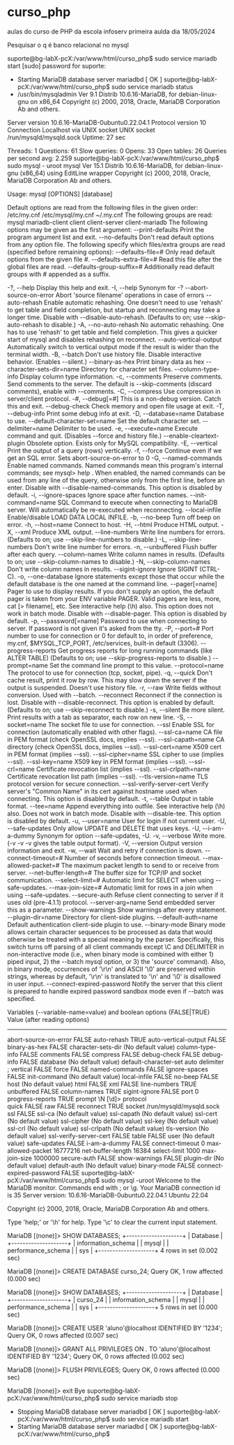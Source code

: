# curso_php
aulas do curso de PHP da escola infoserv 
primeira aulda dia 18/05/2024

Pesquisar o q é banco relacional no mysql


suporte@bg-labX-pcX:/var/www/html/curso_php$ sudo service mariadb start
[sudo] password for suporte: 
 * Starting MariaDB database server mariadbd                                                                                                                [ OK ] 
suporte@bg-labX-pcX:/var/www/html/curso_php$ sudo service mariadb status
 * /usr/bin/mysqladmin  Ver 9.1 Distrib 10.6.16-MariaDB, for debian-linux-gnu on x86_64
Copyright (c) 2000, 2018, Oracle, MariaDB Corporation Ab and others.

Server version          10.6.16-MariaDB-0ubuntu0.22.04.1
Protocol version        10
Connection              Localhost via UNIX socket
UNIX socket             /run/mysqld/mysqld.sock
Uptime:                 27 sec

Threads: 1  Questions: 61  Slow queries: 0  Opens: 33  Open tables: 26  Queries per second avg: 2.259
suporte@bg-labX-pcX:/var/www/html/curso_php$ sudo mysql - uroot 
mysql  Ver 15.1 Distrib 10.6.16-MariaDB, for debian-linux-gnu (x86_64) using  EditLine wrapper
Copyright (c) 2000, 2018, Oracle, MariaDB Corporation Ab and others.

Usage: mysql [OPTIONS] [database]

Default options are read from the following files in the given order:
/etc/my.cnf /etc/mysql/my.cnf ~/.my.cnf 
The following groups are read: mysql mariadb-client client client-server client-mariadb
The following options may be given as the first argument:
--print-defaults          Print the program argument list and exit.
--no-defaults             Don't read default options from any option file.
The following specify which files/extra groups are read (specified before remaining options):
--defaults-file=#         Only read default options from the given file #.
--defaults-extra-file=#   Read this file after the global files are read.
--defaults-group-suffix=# Additionally read default groups with # appended as a suffix.

  -?, --help          Display this help and exit.
  -I, --help          Synonym for -?
  --abort-source-on-error 
                      Abort 'source filename' operations in case of errors
  --auto-rehash       Enable automatic rehashing. One doesn't need to use
                      'rehash' to get table and field completion, but startup
                      and reconnecting may take a longer time. Disable with
                      --disable-auto-rehash.
                      (Defaults to on; use --skip-auto-rehash to disable.)
  -A, --no-auto-rehash 
                      No automatic rehashing. One has to use 'rehash' to get
                      table and field completion. This gives a quicker start of
                      mysql and disables rehashing on reconnect.
  --auto-vertical-output 
                      Automatically switch to vertical output mode if the
                      result is wider than the terminal width.
  -B, --batch         Don't use history file. Disable interactive behavior.
                      (Enables --silent.)
  --binary-as-hex     Print binary data as hex
  --character-sets-dir=name 
                      Directory for character set files.
  --column-type-info  Display column type information.
  -c, --comments      Preserve comments. Send comments to the server. The
                      default is --skip-comments (discard comments), enable
                      with --comments.
  -C, --compress      Use compression in server/client protocol.
  -#, --debug[=#]     This is a non-debug version. Catch this and exit.
  --debug-check       Check memory and open file usage at exit.
  -T, --debug-info    Print some debug info at exit.
  -D, --database=name Database to use.
  --default-character-set=name 
                      Set the default character set.
  --delimiter=name    Delimiter to be used.
  -e, --execute=name  Execute command and quit. (Disables --force and history
                      file.)
  --enable-cleartext-plugin 
                      Obsolete option. Exists only for MySQL compatibility.
  -E, --vertical      Print the output of a query (rows) vertically.
  -f, --force         Continue even if we get an SQL error. Sets
                      abort-source-on-error to 0
  -G, --named-commands 
                      Enable named commands. Named commands mean this program's
                      internal commands; see mysql> help . When enabled, the
                      named commands can be used from any line of the query,
                      otherwise only from the first line, before an enter.
                      Disable with --disable-named-commands. This option is
                      disabled by default.
  -i, --ignore-spaces Ignore space after function names.
  --init-command=name SQL Command to execute when connecting to MariaDB server.
                      Will automatically be re-executed when reconnecting.
  --local-infile      Enable/disable LOAD DATA LOCAL INFILE.
  -b, --no-beep       Turn off beep on error.
  -h, --host=name     Connect to host.
  -H, --html          Produce HTML output.
  -X, --xml           Produce XML output.
  --line-numbers      Write line numbers for errors.
                      (Defaults to on; use --skip-line-numbers to disable.)
  -L, --skip-line-numbers 
                      Don't write line number for errors.
  -n, --unbuffered    Flush buffer after each query.
  --column-names      Write column names in results.
                      (Defaults to on; use --skip-column-names to disable.)
  -N, --skip-column-names 
                      Don't write column names in results.
  --sigint-ignore     Ignore SIGINT (CTRL-C).
  -o, --one-database  Ignore statements except those that occur while the
                      default database is the one named at the command line.
  --pager[=name]      Pager to use to display results. If you don't supply an
                      option, the default pager is taken from your ENV variable
                      PAGER. Valid pagers are less, more, cat [> filename],
                      etc. See interactive help (\h) also. This option does not
                      work in batch mode. Disable with --disable-pager. This
                      option is disabled by default.
  -p, --password[=name] 
                      Password to use when connecting to server. If password is
                      not given it's asked from the tty.
  -P, --port=#        Port number to use for connection or 0 for default to, in
                      order of preference, my.cnf, $MYSQL_TCP_PORT,
                      /etc/services, built-in default (3306).
  --progress-reports  Get progress reports for long running commands (like
                      ALTER TABLE)
                      (Defaults to on; use --skip-progress-reports to disable.)
  --prompt=name       Set the command line prompt to this value.
  --protocol=name     The protocol to use for connection (tcp, socket, pipe).
  -q, --quick         Don't cache result, print it row by row. This may slow
                      down the server if the output is suspended. Doesn't use
                      history file.
  -r, --raw           Write fields without conversion. Used with --batch.
  --reconnect         Reconnect if the connection is lost. Disable with
                      --disable-reconnect. This option is enabled by default.
                      (Defaults to on; use --skip-reconnect to disable.)
  -s, --silent        Be more silent. Print results with a tab as separator,
                      each row on new line.
  -S, --socket=name   The socket file to use for connection.
  --ssl               Enable SSL for connection (automatically enabled with
                      other flags).
  --ssl-ca=name       CA file in PEM format (check OpenSSL docs, implies
                      --ssl).
  --ssl-capath=name   CA directory (check OpenSSL docs, implies --ssl).
  --ssl-cert=name     X509 cert in PEM format (implies --ssl).
  --ssl-cipher=name   SSL cipher to use (implies --ssl).
  --ssl-key=name      X509 key in PEM format (implies --ssl).
  --ssl-crl=name      Certificate revocation list (implies --ssl).
  --ssl-crlpath=name  Certificate revocation list path (implies --ssl).
  --tls-version=name  TLS protocol version for secure connection.
  --ssl-verify-server-cert 
                      Verify server's "Common Name" in its cert against
                      hostname used when connecting. This option is disabled by
                      default.
  -t, --table         Output in table format.
  --tee=name          Append everything into outfile. See interactive help (\h)
                      also. Does not work in batch mode. Disable with
                      --disable-tee. This option is disabled by default.
  -u, --user=name     User for login if not current user.
  -U, --safe-updates  Only allow UPDATE and DELETE that uses keys.
  -U, --i-am-a-dummy  Synonym for option --safe-updates, -U.
  -v, --verbose       Write more. (-v -v -v gives the table output format).
  -V, --version       Output version information and exit.
  -w, --wait          Wait and retry if connection is down.
  --connect-timeout=# Number of seconds before connection timeout.
  --max-allowed-packet=# 
                      The maximum packet length to send to or receive from
                      server.
  --net-buffer-length=# 
                      The buffer size for TCP/IP and socket communication.
  --select-limit=#    Automatic limit for SELECT when using --safe-updates.
  --max-join-size=#   Automatic limit for rows in a join when using
                      --safe-updates.
  --secure-auth       Refuse client connecting to server if it uses old
                      (pre-4.1.1) protocol.
  --server-arg=name   Send embedded server this as a parameter.
  --show-warnings     Show warnings after every statement.
  --plugin-dir=name   Directory for client-side plugins.
  --default-auth=name Default authentication client-side plugin to use.
  --binary-mode       Binary mode allows certain character sequences to be
                      processed as data that would otherwise be treated with a
                      special meaning by the parser. Specifically, this switch
                      turns off parsing of all client commands except \C and
                      DELIMITER in non-interactive mode (i.e., when binary mode
                      is combined with either 1) piped input, 2) the --batch
                      mysql option, or 3) the 'source' command). Also, in
                      binary mode, occurrences of '\r\n' and ASCII '\0' are
                      preserved within strings, whereas by default, '\r\n' is
                      translated to '\n' and '\0' is disallowed in user input.
  --connect-expired-password 
                      Notify the server that this client is prepared to handle
                      expired password sandbox mode even if --batch was
                      specified.

Variables (--variable-name=value)
and boolean options {FALSE|TRUE}  Value (after reading options)
--------------------------------- ----------------------------------------
abort-source-on-error             FALSE
auto-rehash                       TRUE
auto-vertical-output              FALSE
binary-as-hex                     FALSE
character-sets-dir                (No default value)
column-type-info                  FALSE
comments                          FALSE
compress                          FALSE
debug-check                       FALSE
debug-info                        FALSE
database                          (No default value)
default-character-set             auto
delimiter                         ;
vertical                          FALSE
force                             FALSE
named-commands                    FALSE
ignore-spaces                     FALSE
init-command                      (No default value)
local-infile                      FALSE
no-beep                           FALSE
host                              (No default value)
html                              FALSE
xml                               FALSE
line-numbers                      TRUE
unbuffered                        FALSE
column-names                      TRUE
sigint-ignore                     FALSE
port                              0
progress-reports                  TRUE
prompt                            \N [\d]> 
protocol                          
quick                             FALSE
raw                               FALSE
reconnect                         TRUE
socket                            /run/mysqld/mysqld.sock
ssl                               FALSE
ssl-ca                            (No default value)
ssl-capath                        (No default value)
ssl-cert                          (No default value)
ssl-cipher                        (No default value)
ssl-key                           (No default value)
ssl-crl                           (No default value)
ssl-crlpath                       (No default value)
tls-version                       (No default value)
ssl-verify-server-cert            FALSE
table                             FALSE
user                              (No default value)
safe-updates                      FALSE
i-am-a-dummy                      FALSE
connect-timeout                   0
max-allowed-packet                16777216
net-buffer-length                 16384
select-limit                      1000
max-join-size                     1000000
secure-auth                       FALSE
show-warnings                     FALSE
plugin-dir                        (No default value)
default-auth                      (No default value)
binary-mode                       FALSE
connect-expired-password          FALSE
suporte@bg-labX-pcX:/var/www/html/curso_php$  sudo mysql -uroot 
Welcome to the MariaDB monitor.  Commands end with ; or \g.
Your MariaDB connection id is 35
Server version: 10.6.16-MariaDB-0ubuntu0.22.04.1 Ubuntu 22.04

Copyright (c) 2000, 2018, Oracle, MariaDB Corporation Ab and others.

Type 'help;' or '\h' for help. Type '\c' to clear the current input statement.

MariaDB [(none)]> SHOW DATABASES;
+--------------------+
| Database           |
+--------------------+
| information_schema |
| mysql              |
| performance_schema |
| sys                |
+--------------------+
4 rows in set (0.002 sec)

MariaDB [(none)]> CREATE DATABASE curso_24;
Query OK, 1 row affected (0.000 sec)

MariaDB [(none)]>  SHOW DATABASES;
+--------------------+
| Database           |
+--------------------+
| curso_24           |
| information_schema |
| mysql              |
| performance_schema |
| sys                |
+--------------------+
5 rows in set (0.000 sec)

MariaDB [(none)]> CREATE USER 'aluno'@localhost IDENTIFIED BY '1234';
Query OK, 0 rows affected (0.007 sec)

MariaDB [(none)]> GRANT ALL PRIVILEGES ON *.* TO 'aluno'@localhost IDENTIFIED BY '1234';
Query OK, 0 rows affected (0.002 sec)

MariaDB [(none)]> FLUSH PRIVILEGES;
Query OK, 0 rows affected (0.000 sec)

MariaDB [(none)]> exit 
Bye
suporte@bg-labX-pcX:/var/www/html/curso_php$ sudo service mariadb stop
 * Stopping MariaDB database server mariadbd                                                                                                                [ OK ] 
suporte@bg-labX-pcX:/var/www/html/curso_php$ sudo service mariadb start
 * Starting MariaDB database server mariadbd                                                                                                                [ OK ] 
suporte@bg-labX-pcX:/var/www/html/curso_php$ 
